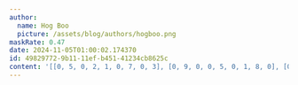 ```yaml
---
author:
  name: Hog Boo
  picture: /assets/blog/authors/hogboo.png
maskRate: 0.47
date: 2024-11-05T01:00:02.174370
id: 49829772-9b11-11ef-b451-41234cb8625c
content: '[[0, 5, 0, 2, 1, 0, 7, 0, 3], [0, 9, 0, 0, 5, 0, 1, 8, 0], [0, 0, 0, 0, 3, 6, 4, 0, 0], [9, 8, 7, 1, 4, 3, 2, 0, 5], [1, 0, 6, 0, 8, 0, 0, 0, 0], [0, 3, 2, 0, 7, 0, 0, 0, 0], [0, 6, 0, 0, 9, 7, 5, 2, 0], [0, 1, 9, 0, 2, 5, 6, 4, 8], [0, 0, 5, 8, 0, 1, 0, 3, 7]]'
---
```

